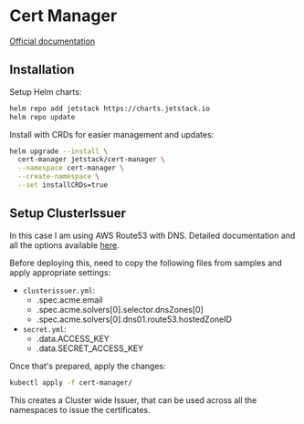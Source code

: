# Cert Manager

[Official documentation](https://cert-manager.io/docs/)

## Installation

Setup Helm charts:

```bash
helm repo add jetstack https://charts.jetstack.io
helm repo update
```

Install with CRDs for easier management and updates:

```bash
helm upgrade --install \
  cert-manager jetstack/cert-manager \
  --namespace cert-manager \
  --create-namespace \
  --set installCRDs=true
```

## Setup ClusterIssuer

In this case I am using AWS Route53 with DNS. Detailed documentation and all the options available [here](https://cert-manager.io/docs/configuration/acme/dns01/route53/).

Before deploying this, need to copy the following files from samples and apply appropriate settings:
* `clusterissuer.yml`:
  * .spec.acme.email
  * .spec.acme.solvers[0].selector.dnsZones[0]
  * .spec.acme.solvers[0].dns01.route53.hostedZoneID
* `secret.yml`:
  * .data.ACCESS_KEY
  * .data.SECRET_ACCESS_KEY

Once that's prepared, apply the changes:

```bash
kubectl apply -f cert-manager/
```

This creates a Cluster wide Issuer, that can be used across all the namespaces to issue the certificates.
